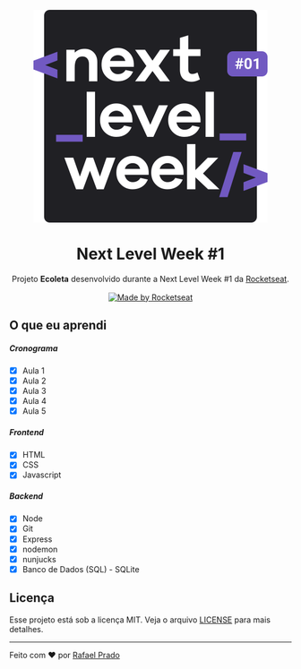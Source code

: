 <p  align="center"><img src="./assets/nextlevelweek_logo.svg" align="center"></img></p>

<h1 align="center">Next Level Week #1</h1>
<p  align="center">Projeto <strong>Ecoleta</strong> desenvolvido durante a Next Level Week #1 da <a  href="https://rocketseat.com.br">Rocketseat</a>.</p>
<p  align="center"><a  href="https://rocketseat.com.br" align="center"><img alt="Made by Rocketseat" src="https://img.shields.io/badge/made%20by-Rocketseat-%237159C1" align="center"></a></p>

## O que eu aprendi

##### Cronograma

- [x] Aula 1
- [x] Aula 2
- [x] Aula 3
- [x] Aula 4
- [x] Aula 5

##### Frontend

- [x] HTML
- [x] CSS
- [x] Javascript

##### Backend

- [x] Node
- [x] Git
- [x] Express
- [x] nodemon
- [x] nunjucks
- [x] Banco de Dados (SQL) - SQLite

## Licença

Esse projeto está sob a licença MIT. Veja o arquivo [LICENSE](LICENSE.md) para mais detalhes.

---

Feito com ♥ por [Rafael Prado](http://rprado.design)
